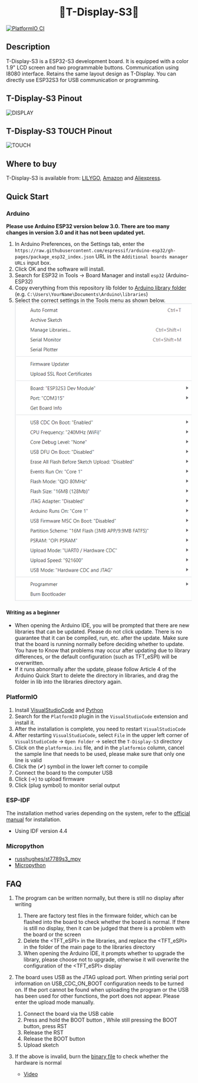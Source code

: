 <h1 align = "center"> 🌟T-Display-S3🌟</h1>

[![PlatformIO CI](https://github.com/Xinyuan-LilyGO/T-Display-S3/actions/workflows/platformio.yml/badge.svg)](https://github.com/Xinyuan-LilyGO/T-Display-S3/actions/workflows/platformio.yml)

## Description

T-Display-S3 is a ESP32-S3 development board. It is equipped with a color 1.9" LCD screen and two programmable buttons. Communication using I8080 interface. Retains the same layout design as T-Display. You can directly use ESP32S3 for USB communication or programming.

## T-Display-S3 Pinout

![DISPLAY](image/T-DISPLAY-S3.jpg)

## T-Display-S3 TOUCH Pinout

![TOUCH](image/T-DISPLAY-S3-TOUCH.png)

## Where to buy

T-Display-S3 is available from: [LILYGO](https://www.lilygo.cc/products/t-display-s3), [Amazon](https://www.amazon.com/dp/B0B7X5RVTH?ref=myi_title_dp) and [Aliexpress](https://www.aliexpress.com/item/3256804310228562.html).

## Quick Start

### Arduino

**Please use Arduino ESP32 version below 3.0. There are too many changes in version 3.0 and it has not been updated yet.**

1. In Arduino Preferences, on the Settings tab, enter the `https://raw.githubusercontent.com/espressif/arduino-esp32/gh-pages/package_esp32_index.json` URL in the `Additional boards manager URLs` input box. 
2. Click OK and the software will install. 
3. Search for ESP32 in Tools → Board Manager and install `esp32` (Arduino-ESP32)
4. Copy everything from this repository lib folder to [Arduino library folder](https://docs.arduino.cc/software/ide-v1/tutorials/installing-libraries#manual-installation) (e.g. `C:\Users\YourName\Documents\Arduino\libraries`)
5. Select the correct settings in the Tools menu as shown below.
   ![Arduino](./image/Arduino.png)

#### Writing as a beginner

- When opening the Arduino IDE, you will be prompted that there are new libraries that can be updated. Please do not click update. There is no guarantee that it can be compiled, run, etc. after the update. Make sure that the board is running normally before deciding whether to update. You have to Know that problems may occur after updating due to library differences, or the default configuration (such as TFT_eSPI) will be overwritten.
- If it runs abnormally after the update, please follow Article 4 of the Arduino Quick Start to delete the directory in libraries, and drag the folder in lib into the libraries directory again.

### PlatformIO

1. Install [VisualStudioCode](https://code.visualstudio.com/) and [Python](https://www.python.org/)
2. Search for the `PlatformIO` plugin in the `VisualStudioCode` extension and install it.
3. After the installation is complete, you need to restart `VisualStudioCode`
4. After restarting `VisualStudioCode`, select `File` in the upper left corner of `VisualStudioCode` -> `Open Folder` -> select the `T-Display-S3` directory
5. Click on the `platformio.ini` file, and in the `platformio` column, cancel the sample line that needs to be used, please make sure that only one line is valid
6. Click the (✔) symbol in the lower left corner to compile
7. Connect the board to the computer USB
8. Click (→) to upload firmware
9. Click (plug symbol) to monitor serial output



### ESP-IDF

The installation method varies depending on the system, refer to the [official manual](https://docs.espressif.com/projects/esp-idf/en/latest/esp32/get-started/index.html) for installation.

- Using IDF version 4.4

### Micropython

- [russhughes/st7789s3_mpy](https://github.com/russhughes/st7789s3_mpy)
- [Micropython](https://github.com/Xinyuan-LilyGO/lilygo-micropython)


## FAQ

1. The program can be written normally, but there is still no display after writing
   1. There are factory test files in the firmware folder, which can be flashed into the board to check whether the board is normal. If there is still no display, then it can be judged that there is a problem with the board or the screen
   2. Delete the <TFT_eSPI> in the libraries, and replace the <TFT_eSPI> in the <lib> folder of the main page to the libraries directory
   3. When opening the Arduino IDE, it prompts whether to upgrade the library, please choose not to upgrade, otherwise it will overwrite the configuration of the <TFT_eSPI> display

2. The board uses USB as the JTAG upload port. When printing serial port information on USB_CDC_ON_BOOT configuration needs to be turned on. 
If the port cannot be found when uploading the program or the USB has been used for other functions, the port does not appear. 
Please enter the upload mode manually. 
   1. Connect the board via the USB cable
   2. Press and hold the BOOT button , While still pressing the BOOT button, press RST
   3. Release the RST
   4. Release the BOOT button
   5. Upload sketch

3. If the above is invalid, burn the [binary file](./firmware/README.MD)  to check whether the hardware is normal
   - [Video](https://youtu.be/L-W3dCMtEdo)